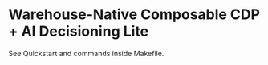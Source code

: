 # Warehouse-Native Composable CDP + AI Decisioning Lite

See Quickstart and commands inside Makefile.